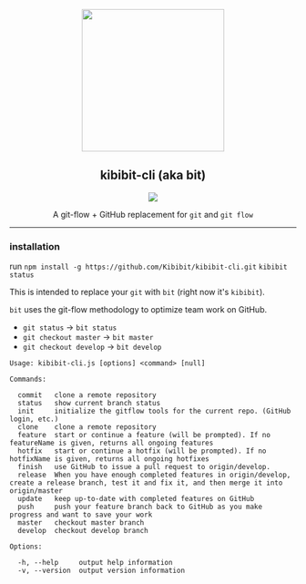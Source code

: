 <p align="center">
  <a href="https://github.com/Kibibit/kibibit-cli" target="blank"><img src="http://kibibit.io/kibibit-assets/bit-logo.png" width="250" ></a>
  <h2 align="center">
    kibibit-cli (aka bit)
  </h2>
</p>
<p align="center">
  <!--<a href="https://github.com/semantic-release/semantic-release"><img src="https://img.shields.io/badge/%20%20%F0%9F%93%A6%F0%9F%9A%80-semantic--release-e10079.svg"></a>
  <a href="https://greenkeeper.io/"><img src="https://img.shields.io/badge/greenkeeper-enabled-brightgreen.svg"></a>
  <a href="https://travis-ci.org/Kibibit/kibibit-cli"><img src="https://travis-ci.org/Kibibit/kibibit-cli.svg?branch=master"></a>
  <a href="https://coveralls.io/github/Kibibit/kibibit-cli?branch=master"><img src="https://coveralls.io/repos/github/Kibibit/kibibit-cli/badge.svg?branch=master"></a> -->
  <a href="https://salt.bountysource.com/teams/kibibit"><img src="https://img.shields.io/endpoint.svg?url=https://monthly-salt.now.sh/kibibit&style=flat-square"></a>
</p>
<p align="center">
  A git-flow + GitHub replacement for <code>git</code> and <code>git flow</code>
</p>
<hr>

### installation
run `npm install -g https://github.com/Kibibit/kibibit-cli.git`
`kibibit status`

This is intended to replace your `git` with `bit` (right now it's `kibibit`).

`bit` uses the git-flow methodology to optimize team work on GitHub.

- `git status` -> `bit status`
- `git checkout master` -> `bit master`
- `git checkout develop` -> `bit develop`

```
Usage: kibibit-cli.js [options] <command> [null]

Commands:

  commit   clone a remote repository
  status   show current branch status
  init     initialize the gitflow tools for the current repo. (GitHub login, etc.)
  clone    clone a remote repository
  feature  start or continue a feature (will be prompted). If no featureName is given, returns all ongoing features
  hotfix   start or continue a hotfix (will be prompted). If no hotfixName is given, returns all ongoing hotfixes
  finish   use GitHub to issue a pull request to origin/develop.
  release  When you have enough completed features in origin/develop, create a release branch, test it and fix it, and then merge it into origin/master
  update   keep up-to-date with completed features on GitHub
  push     push your feature branch back to GitHub as you make progress and want to save your work
  master   checkout master branch
  develop  checkout develop branch

Options:

  -h, --help     output help information
  -v, --version  output version information
```
